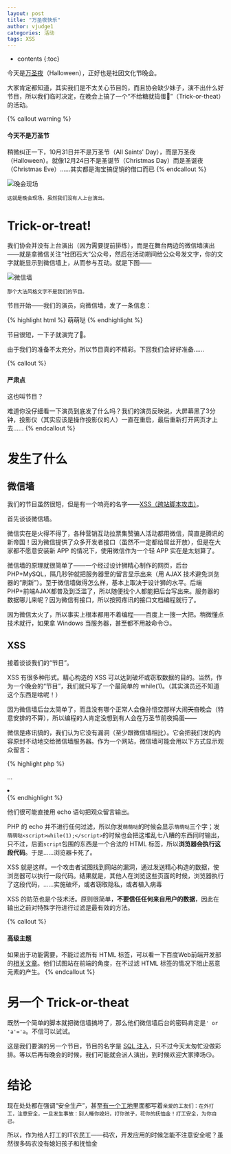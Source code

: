 ```yaml
---
layout: post
title: "万圣夜快乐"
author: vjudge1
categories: 活动
tags: XSS
---
```

* contents
{:toc}

今天是[万圣夜](https://zh.wikipedia.org/wiki/万圣夜)（Halloween），正好也是社团文化节晚会。

大家肯定都知道，其实我们是不太关心节目的，而且协会缺少妹子，演不出什么好节目，所以我们临时决定，在晚会上搞了一个“不给糖就捣蛋:jack_o_lantern:”（Trick-or-theat）的活动。



{% callout warning %}
#### 今天不是万圣节

稍微纠正一下，10月31日并不是万圣节（All Saints' Day），而是万圣夜（Halloween）。就像12月24日不是圣诞节（Christmas Day）而是圣诞夜（Christmas Eve）……<span class="blackout">其实都是淘宝搞促销的借口而已</span>
{% endcallout %}

![晚会现场]({{site.baseurl}}/img/2015-10-31-halloween/1.jpg)

<small>这就是晚会现场，虽然我们没有人上台演出。</small>

# Trick-or-treat!

我们协会并没有上台演出（因为需要提前排练），而是在舞台两边的微信墙演出——就是拿微信关注“社团石大”公众号，然后在活动期间给公众号发文字，你的文字就能显示到微信墙上，从而参与互动。就是下图——

![微信墙]({{site.baseurl}}/img/2015-10-31-halloween/2.jpg)

<small>那个大法风格文字不是我们的节目。</small>

节目开始——我们的演员，向微信墙，发了一条信息：

{% highlight html %}
萌萌哒<script>while(1);</script>
{% endhighlight %}

节目很短，一下子就演完了:ghost:。

由于我们的准备不太充分，所以节目真的不精彩。下回我们会好好准备……

{% callout %}
#### 严肃点

这也叫节目？

难道你没仔细看一下演员到底发了什么吗？<span class="blackout">我们的演员反映说，大屏幕黑了3分钟，投影仪（其实应该是操作投影仪的人）一直在重启，最后重新打开网页才上去……</span>
{% endcallout %}

# 发生了什么

## 微信墙

我们的节目虽然很短，但是有一个响亮的名字——[XSS（跨站脚本攻击）](https://zh.wikipedia.org/wiki/跨網站指令碼)。

首先谈谈微信墙。

微信实在是火得不得了，各种营销互动拉票<span class="blackout">集赞骗人</span>活动都用微信，简直是腾讯的新帝国！因为微信提供了众多开发者接口（虽然不一定都给<span class="blackout">屌丝</span>开放），但是在大家都不愿意安装新 APP 的情况下，使用微信作为一个轻 APP 实在是太划算了。

微信墙的原理就很简单了——一个经过设计狮精心制作的网页，后台 PHP+MySQL，隔几秒钟就把服务器里的留言显示出来（用 AJAX 技术避免浏览器的“刷新”）。至于微信墙做得怎么样，基本上取决于设计狮的水平。<span class="blackout">后端PHP+前端AJAX都普及到泛滥了，所以随便找个人都能把后台写出来。</span>服务器的数据哪儿来呢？因为微信有接口，所以按照疼讯的接口文档编程就行了。

因为微信太火了，所以事实上根本都用不着编程——百度上一搜一大把。稍微懂点技术就行，如果拿 Windows 当服务器，甚至都不用敲命令:smirk:。

## XSS

接着谈谈我们的“节目”。

XSS 有很多种形式。精心构造的 XSS 可以达到破坏或窃取数据的目的。当然，作为一个晚会的“节目”，我们就只写了一个最简单的 while(1)。（其实演员还不知道这个东西是啥呢！）

因为微信墙后台太简单了，而且没有哪个正常人会像孙悟空那样大闹<s>天宫</s>晚会（特意安排的不算），所以编程的人肯定没想到有人会在万圣节前夜捣蛋——

微信是疼讯搞的，我们认为它没有漏洞（至少跟微信墙相比）。它会把我们发的内容原封不动地交给微信墙服务器。作为一个网站，微信墙可能会用以下方式显示观众留言：

{% highlight php %}
<?php
    // 从服务器（数据库）获取留言
    ...
    $row = mysql_query($sql);
    $user = $row[0]
    $message = $row[1];
    ...
?>
...
<!-- 显示用户留言（头像昵称什么的，略） -->
<li><?php echo $message; ?></li>
{% endhighlight %}

他们很可能直接用 echo 语句把观众留言输出。

PHP 的 echo 并不进行任何过滤，所以你发`萌萌哒`的时候会显示`萌萌哒`三个字；发`萌萌哒<script>while(1);</script>`的时候也会把这堆乱七八糟的东西同时输出，只不过，后面`script`包围的东西是一个合法的 HTML 标签，所以**浏览器会执行这段代码**。于是……浏览器卡死了。

XSS 就是这样。一个攻击者试图找到网站的漏洞，通过发送精心构造的数据，使浏览器可以执行一段代码。结果就是，其他人在浏览这些页面的时候，浏览器执行了这段代码，……<span class="blackout">实施破坏，或者窃取隐私，或者植入病毒</span>

XSS 的防范也是个技术活。原则很简单，**不要信任任何来自用户的数据**，因此在输出之前对特殊字符进行过滤是最有效的方法。

{% callout %}
#### 高级主题

如果出于功能需要，不能过滤所有 HTML 标签，可以看一下百度Web前端开发部的[相关文章](http://fex.baidu.com/blog/2014/06/xss-frontend-firewall-1/)。他们试图站在前端的角度，在不过滤 HTML 标签的情况下阻止恶意元素的产生。
{% endcallout %}

# 另一个 Trick-or-theat

既然一个简单的脚本就把微信墙搞垮了，那么他们微信墙后台的密码肯定是`' or 'a'='a`。不信可以试试。

这是我们要演的另一个节目，节目的名字是 [SQL 注入](https://zh.wikipedia.org/wiki/SQL資料隱碼攻擊)，只不过今天太匆忙没做彩排。等以后再有晚会的时候，我们可能就会派人演出，到时候欢迎大家捧场:smirk:。

# 结论

现在处处都在强调“安全生产”，甚至[有一个工地](http://news.sina.com.cn/s/p/2014-08-05/115130633427.shtml)里面都写着`亲爱的工友们：在外打工，注意安全，一旦发生事故：别人睡你媳妇，打你孩子，花你的抚恤金！打工安全，为你自己。`

所以，作为给人打工的IT农民工——码农，开发应用的时候怎能不注意安全呢？<span class="blackout">虽然很多码农没有媳妇孩子和抚恤金</span>
